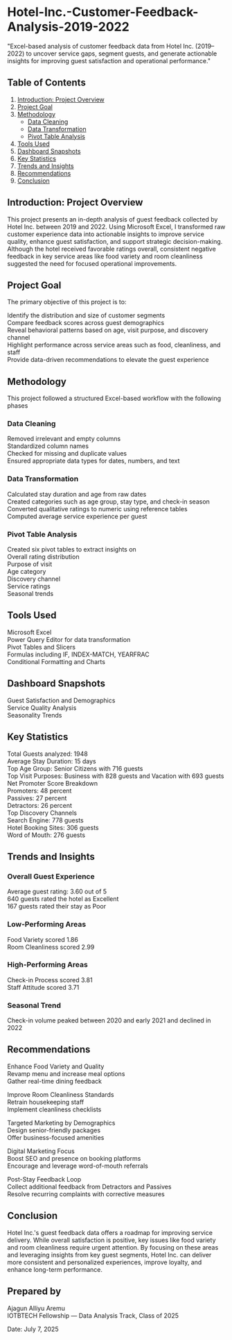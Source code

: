 # Hotel-Inc.-Customer-Feedback-Analysis-2019-2022
"Excel-based analysis of customer feedback data from Hotel Inc. (2019–2022) to uncover service gaps, segment guests, and generate actionable insights for improving guest satisfaction and operational performance."


## Table of Contents

1. [Introduction: Project Overview](#introduction-project-overview)  
2. [Project Goal](#project-goal)  
3. [Methodology](#methodology)  
    - [Data Cleaning](#data-cleaning)  
    - [Data Transformation](#data-transformation)  
    - [Pivot Table Analysis](#pivot-table-analysis)  
4. [Tools Used](#tools-used)  
5. [Dashboard Snapshots](#dashboard-snapshots)  
6. [Key Statistics](#key-statistics)  
7. [Trends and Insights](#trends-and-insights)  
8. [Recommendations](#recommendations)  
9. [Conclusion](#conclusion)  


## Introduction: Project Overview

This project presents an in-depth analysis of guest feedback collected by Hotel Inc. between 2019 and 2022. Using Microsoft Excel, I transformed raw customer experience data into actionable insights to improve service quality, enhance guest satisfaction, and support strategic decision-making. Although the hotel received favorable ratings overall, consistent negative feedback in key service areas like food variety and room cleanliness suggested the need for focused operational improvements.

## Project Goal

The primary objective of this project is to:

Identify the distribution and size of customer segments  
Compare feedback scores across guest demographics  
Reveal behavioral patterns based on age, visit purpose, and discovery channel  
Highlight performance across service areas such as food, cleanliness, and staff  
Provide data-driven recommendations to elevate the guest experience

## Methodology

This project followed a structured Excel-based workflow with the following phases

### Data Cleaning

Removed irrelevant and empty columns  
Standardized column names  
Checked for missing and duplicate values  
Ensured appropriate data types for dates, numbers, and text

### Data Transformation

Calculated stay duration and age from raw dates  
Created categories such as age group, stay type, and check-in season  
Converted qualitative ratings to numeric using reference tables  
Computed average service experience per guest

### Pivot Table Analysis

Created six pivot tables to extract insights on  
Overall rating distribution  
Purpose of visit  
Age category  
Discovery channel  
Service ratings  
Seasonal trends

## Tools Used

Microsoft Excel  
Power Query Editor for data transformation  
Pivot Tables and Slicers  
Formulas including IF, INDEX-MATCH, YEARFRAC  
Conditional Formatting and Charts

## Dashboard Snapshots

Guest Satisfaction and Demographics  
Service Quality Analysis  
Seasonality Trends

## Key Statistics

Total Guests analyzed: 1948  
Average Stay Duration: 15 days  
Top Age Group: Senior Citizens with 716 guests  
Top Visit Purposes: Business with 828 guests and Vacation with 693 guests  
Net Promoter Score Breakdown  
Promoters: 48 percent  
Passives: 27 percent  
Detractors: 26 percent  
Top Discovery Channels  
Search Engine: 778 guests  
Hotel Booking Sites: 306 guests  
Word of Mouth: 276 guests

## Trends and Insights

### Overall Guest Experience

Average guest rating: 3.60 out of 5  
640 guests rated the hotel as Excellent  
167 guests rated their stay as Poor

### Low-Performing Areas

Food Variety scored 1.86  
Room Cleanliness scored 2.99

### High-Performing Areas

Check-in Process scored 3.81  
Staff Attitude scored 3.71

### Seasonal Trend

Check-in volume peaked between 2020 and early 2021 and declined in 2022

## Recommendations

Enhance Food Variety and Quality  
Revamp menu and increase meal options  
Gather real-time dining feedback

Improve Room Cleanliness Standards  
Retrain housekeeping staff  
Implement cleanliness checklists

Targeted Marketing by Demographics  
Design senior-friendly packages  
Offer business-focused amenities

Digital Marketing Focus  
Boost SEO and presence on booking platforms  
Encourage and leverage word-of-mouth referrals

Post-Stay Feedback Loop  
Collect additional feedback from Detractors and Passives  
Resolve recurring complaints with corrective measures

## Conclusion

Hotel Inc.'s guest feedback data offers a roadmap for improving service delivery. While overall satisfaction is positive, key issues like food variety and room cleanliness require urgent attention. By focusing on these areas and leveraging insights from key guest segments, Hotel Inc. can deliver more consistent and personalized experiences, improve loyalty, and enhance long-term performance.

## Prepared by

Ajagun Alliyu Aremu  
IOTBTECH Fellowship — Data Analysis Track, Class of 2025  

Date: July 7, 2025
